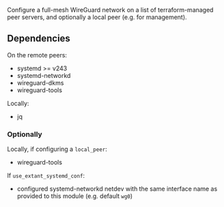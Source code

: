 Configure a full-mesh WireGuard network on a list of terraform-managed peer servers, and optionally a local peer (e.g. for management).

## Dependencies

On the remote peers:
* systemd >= v243
* systemd-networkd
* wireguard-dkms
* wireguard-tools

Locally:
* jq

### Optionally

Locally, if configuring a `local_peer`:
* wireguard-tools

If `use_extant_systemd_conf`:
* configured systemd-networkd netdev with the same interface name as provided to this module (e.g. default `wg0`)
